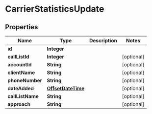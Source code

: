 # CarrierStatisticsUpdate

## Properties
Name | Type | Description | Notes
------------ | ------------- | ------------- | -------------
**id** | **Integer** |  | 
**callListId** | **Integer** |  |  [optional]
**accountId** | **String** |  |  [optional]
**clientName** | **String** |  |  [optional]
**phoneNumber** | **String** |  |  [optional]
**dateAdded** | [**OffsetDateTime**](OffsetDateTime.md) |  |  [optional]
**callListName** | **String** |  |  [optional]
**approach** | **String** |  |  [optional]

